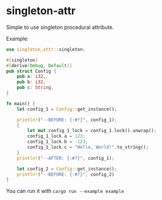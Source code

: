 # singleton-attr
Simple to use singleton procedural attribute.

Example:
```rust
use singleton_attr::singleton;

#[singleton]
#[derive(Debug, Default)]
pub struct Config {
    pub a: i32,
    pub b: i32,
    pub c: String,
}

fn main() {
    let config_1 = Config::get_instance();

    println!("--BEFORE: {:#?}", config_1);
    {
        let mut config_1_lock = config_1.lock().unwrap();
        config_1_lock.a = 123;
        config_1_lock.b = -123;
        config_1_lock.c = "Hello, World!".to_string();
    }
    println!("--AFTER: {:#?}", config_1);

    let config_2 = Config::get_instance();
    println!("--BEFORE: {:#?}", config_2)
}
```
You can run it with `cargo run --example example`
